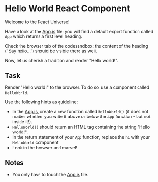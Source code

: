 # Hello World React Component

Welcome to the React Universe!

Have a look at the [App.js](./src/App.js) file: you will find a default export function called `App` which returns a first level heading.

Check the browser tab of the codesandbox: the content of the heading ("Say hello...") should be visible there as well.

Now, let us cherish a tradition and render "Hello world!".

## Task

Render "Hello world!" to the browser. To do so, use a component called `HelloWorld`.

Use the following hints as guideline:

- In the [App.js](src/App.js), create a new function called `HelloWorld()` (it does not matter whether you write it above or below the `App` function - but not inside it!).
- `HelloWorld()` should return an HTML tag containing the string "Hello world!".
- In the return statement of your `App` function, replace the `h1` with your `HelloWorld` component.
- Look in the browser and marvel!

## Notes

- You only have to touch the [App.js](src/App.js) file.
